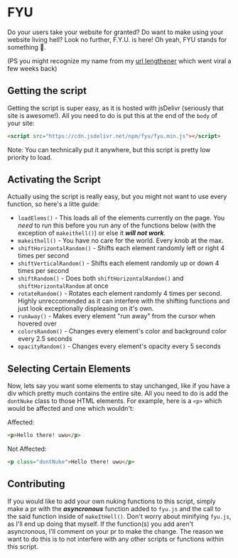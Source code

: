 # FYU
Do your users take your website for granted? Do want to make using your website living hell? Look no further, F.Y.U. is here! Oh yeah, FYU stands for something 👀.

(PS you might recognize my name from my [url lengthener](https://ax56.pro) which went viral a few weeks back)

## Getting the script
Getting the script is super easy, as it is hosted with jsDelivr (seriously that site is awesome!). All you need to do is put this at the end of the `body` of your site:
```html
<script src="https://cdn.jsdelivr.net/npm/fyu/fyu.min.js"></script>
```

Note: You can technically put it anywhere, but this script is pretty low priority to load.

## Activating the Script
Actually using the script is really easy, but you might not want to use every function, so here's a litte guide:

- `loadElems()` - This loads all of the elements currently on the page. You *need* to run this before you run any of the functions below (with the exception of `makeithell()`) or else it ***will not work***.
- `makeithell()` - You have no care for the world. Every knob at the max.
- `shiftHorizontalRandom()` - Shifts each element randomly left or right 4 times per second
- `shiftVerticalRandom()` - Shifts each element randomly up or down 4 times per second
- `shiftRandom()` - Does both `shiftHorizontalRandom()` and `shiftHorizontalRandom` at once
- `rotateRandom()` - Rotates each element randomly 4 times per second. Highly unreccomended as it can interfere with the shifting functions and just look exceptionally displeasing on it's own.
- `runAway()` - Makes every element "run away" from the cursor when hovered over
- `colorsRandom()` - Changes every element's color and background color every 2.5 seconds
- `opacityRandom()` - Changes every element's opacity every 5 seconds

## Selecting Certain Elements
Now, lets say you want some elements to stay unchanged, like if you have a div which pretty much contains the entire site. All you need to do is add the `dontNuke` class to those HTML elements. For example, here is a `<p>` which would be affected and one which wouldn't:

Affected:
```html
<p>Hello there! uwu</p>
```

Not Affected:
```html
<p class="dontNuke">Hello there! uwu</p>
```

## Contributing
If you would like to add your own nuking functions to this script, simply make a pr with the ***asyncronous*** function added to `fyu.js` and the call to the said function inside of `makeItHell()`. Don't worry about minifying `fyu.js`, as I'll end up doing that myself. If the function(s) you add aren't asyncronous, I'll comment on your pr to make the change. The reason we want to do this is to not interfere with any other scripts or functions within this script.